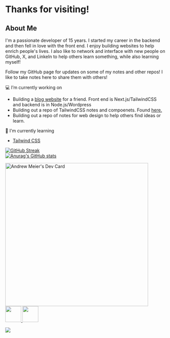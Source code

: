 # Thanks for visiting!

## About Me

I'm a passionate developer of 15 years. I started my career in the backend and then fell in love with the front end. I enjoy building websites to help enrich people's lives. I also like to network and interface with new people on GitHub, X, and LinkeIn to help others learn something, while also learning myself! 

Follow my GitHub page for updates on some of my notes and other repos! I like to take notes here to share them with others!

💻 I’m currently working on 
- Building a <a href="https://github.com/ajmeier29/legionofwholeness">blog website</a> for a friend. Front end is Next.js/TailwindCSS and backend is in Node.js/Wordpress
- Building out a repo of TailwindCSS notes and compoenets. Found <a href="https://github.com/ajmeier29/tailwindComponents">here.</a>
- Building out a repo of notes for web design to help others find ideas or learn.

📖 I'm currently learning
- <a href="https://tailwindcss.com/">Tailwind CSS</a>

[![GitHub Streak](https://streak-stats.demolab.com?user=ajmeier29&theme=highcontrast&hide_border=true)](https://git.io/streak-stats)
<br />
[![Anurag's GitHub stats](https://github-readme-stats.vercel.app/api?username=ajmeier29&theme=merko)](https://github.com/anuraghazra/github-readme-stats)

<a href="https://app.daily.dev/ajmeier29">  
  <img src="https://api.daily.dev/devcards/v2/1WwTFxcQ0Dy1mQLw5BtSV.png?r=4y8&type=wide" width="450" alt="Andrew Meier's Dev Card"/>
</a>

<br />
<a href="https://x.com/alts_are_scams">
  <img src="http://i.imgur.com/tXSoThF.png" width="50" height="50" />   
</a>
<a href="https://www.linkedin.com/in/andrew-joseph-meier/">
  <img src="https://cdn.icon-icons.com/icons2/2428/PNG/512/linkedin_black_logo_icon_147114.png" width="50" height="50" /> 
</a>

![](https://komarev.com/ghpvc/?username=ajmeier29&style=for-the-badge)
<!--
**ajmeier29/ajmeier29** is a ✨ _special_ ✨ repository because its `README.md` (this file) appears on your GitHub profile.

Here are some ideas to get you started:

- 🔭 I’m currently working on ...
- 🌱 I’m currently learning ...
- 👯 I’m looking to collaborate on ...
- 🤔 I’m looking for help with ...
- 💬 Ask me about ...
- 📫 How to reach me: ...
- 😄 Pronouns: ...
- ⚡ Fun fact: ...
-->

